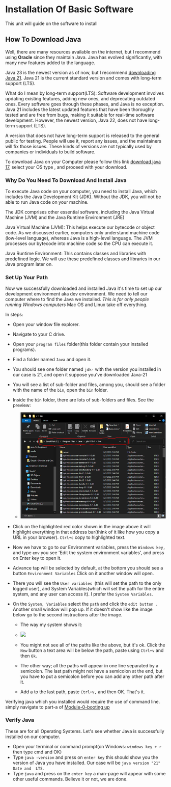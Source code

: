 # Installation Of Basic Software

This unit will guide on the software to install

## How To Download Java

Well, there are many resources available on the internet, but I recommend using **Oracle** since they maintain Java. Java has evolved significantly, with many new features added to the language.

Java 23 is the newest version as of now, but I recommend [downloading Java 21](https://www.oracle.com/java/technologies/downloads/#java21). Java 21 is the current standard version and comes with long-term support (LTS). 

What do I mean by long-term support(LTS):
Software development involves updating existing features, adding new ones, and deprecating outdated ones. Every software goes through these phases, and Java is no exception. Java 21 includes the latest updated features that have been thoroughly tested and are free from bugs, making it suitable for real-time software development. However, the newest version, Java 22, does not have long-term support (LTS).

A version that does not have long-term support is released to the general public for testing. People will use it, report any issues, and the maintainers will fix those issues. These kinds of versions are not typically used by companies or individuals to build software.

To download Java on your Computer please follow this link [download java 17](https://www.oracle.com/in/java/technologies/downloads/#jdk17-windows), select your OS type , and proceed with your download.

### Why Do You Need To Download And Install Java 

To execute Java code on your computer, you need to install Java, which includes the Java Development Kit (JDK). Without the JDK, you will not be able to run Java code on your machine.

The JDK comprises other essential software, including the Java Virtual Machine (JVM) and the Java Runtime Environment (JRE)

Java Virtual Machine (JVM): This helps execute our bytecode or object code. As we discussed earlier, computers only understand machine code (low-level language), whereas Java is a high-level language. The JVM processes our bytecode into machine code so the CPU can execute it.

Java Runtime Environment: This contains classes and libraries with predefined logic. We will use these predefined classes and libraries in our Java program later on.

### Set Up Your Path 

Now we successfully downloaded and installed Java it's time to set up our development environment aka dev environment. We need to tell our computer where to find the Java we installed. *This is for only people running Windows computers* Mac OS and Linux take off everything.

In steps: 

* Open your window file explorer.

* Navigate to your C drive.

* Open your `program files` folder(this folder contain your installed programs).

* Find a folder named `Java` and open it.

* You should see one folder named `jdk-` with the version you installed in our case is 21, and open it suppose you've downloaded Java-21

* You will see a list of sub-folder and files, among you, should see a folder with the name of the `bin`, open the `bin` folder.

* Inside the `bin` folder, there are lots of sub-folders and files. See the preview:
  * ![bin-folder](../../assets/bin-folder.PNG)

* Click on the highlighted red color shown in the image above it will highlight everything in that address bar(think of it like how you copy a URL in your browser). `Ctrl+c` copy to highlighted text.

* Now we have to go to our Environment variables, press the `Windows key,` and type `env` you see 'Edit the system environment variables', and press on Enter key to open it.

* Advance tap will be selected by default, at the bottom you should see a button `Environment Variables` Click on it another window will open.

* There you will see the `User variables `(this will set the path to the only logged user), and System Variables(which will set the path for the entire system, and any user can access it). I prefer the `System Variables`.

* On the `System, Variables` select the `path` and click the `edit button `. Another small window will pop up. If it doesn't show like the image below go to the second instructions after the image.
  * The way my system shows it: 

  * <img src="C:\Users\ABDOU-JOBE\OneDrive\Documents\project\under-doz\under-doz\assets\evn.PNG"/>

  * You might not see all of the paths like the above, but it's ok. Click the `New` button a text area will be below the path, paste using `Ctrl+v` and then `Ok`.

  * The other way; all the paths will appear in one line separated by a semicolon. The last path might not have a semicolon at the end, but you have to put a semicolon before you can add any other path after it.

  * Add a to the last path, paste `Ctrl+v,` and then OK. That's it.

Verifying java which you installed would require the use of command line. simply navigate to part-a of [Module-0-booting up]() 

### Verify Java 

These are for all Operating Systems. Let's see whether Java is successfully installed on our computer. 

* Open your terminal or command prompt(on Windows: `windows key + r` then type cmd and OK)
* Type `java -version` and press on `enter key` this should show you the version of Java you have installed. Our case will be `java version "21" Date and  LTS`.
* Type `java` and press on the `enter key` a man-page will appear with some other useful commands. Believe it or not, we are done.

